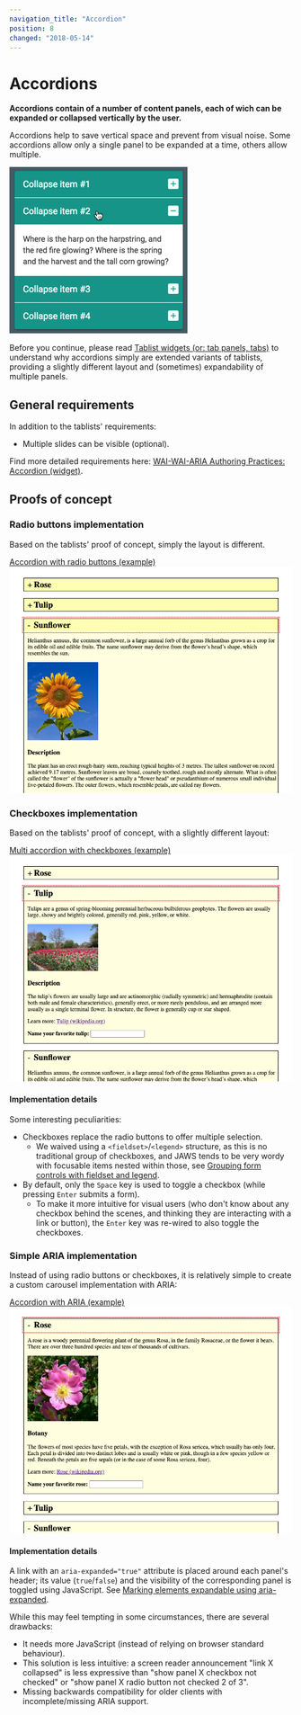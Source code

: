 ```yaml
---
navigation_title: "Accordion"
position: 8
changed: "2018-05-14"
---
```


# Accordions

**Accordions contain of a number of content panels, each of wich can be expanded or collapsed vertically by the user.**

Accordions help to save vertical space and prevent from visual noise. Some accordions allow only a single panel to be expanded at a time, others allow multiple.

![Typical accordion](_media/typical-accordion.png)

Before you continue, please read [Tablist widgets (or: tab panels, tabs)](/pages/examples/widgets/tablists) to understand why accordions simply are extended variants of tablists, providing a slightly different layout and (sometimes) expandability of multiple panels.

## General requirements

In addition to the tablists' requirements:

- Multiple slides can be visible (optional).

Find more detailed requirements here: [WAI-WAI-ARIA Authoring Practices: Accordion (widget)](https://www.w3.org/TR/wai-aria-practices/#accordion).

## Proofs of concept

### Radio buttons implementation

Based on the tablists' proof of concept, simply the layout is different.

[Accordion with radio buttons (example) ![Preview](_examples/accordion-with-radio-buttons/_example.png)](_examples/accordion-with-radio-buttons)

### Checkboxes implementation

Based on the tablists' proof of concept, with a slightly different layout:

[Multi accordion with checkboxes (example) ![Preview](_examples/multi-accordion-with-checkboxes/_example.png)](_examples/multi-accordion-with-checkboxes)

#### Implementation details

Some interesting peculiarities:

- Checkboxes replace the radio buttons to offer multiple selection.
    - We waived using a `<fieldset>`/`<legend>` structure, as this is no traditional group of checkboxes, and JAWS tends to be very wordy with focusable items nested within those, see [Grouping form controls with fieldset and legend](/pages/examples/forms/grouping-with-fieldsetlegend).
- By default, only the `Space` key is used to toggle a checkbox (while pressing `Enter` submits a form).
    - To make it more intuitive for visual users (who don't know about any checkbox behind the scenes, and thinking they are interacting with a link or button), the `Enter` key was re-wired to also toggle the checkboxes.

### Simple ARIA implementation

Instead of using radio buttons or checkboxes, it is relatively simple to create a custom carousel implementation with ARIA:

[Accordion with ARIA (example) ![Preview](_examples/accordion-with-aria/_example.png)](_examples/accordion-with-aria)

#### Implementation details

A link with an `aria-expanded="true"` attribute is placed around each panel's header; its value (`true`/`false`) and the visibility of the corresponding panel is toggled using JavaScript. See [Marking elements expandable using aria-expanded](/pages/examples/sensible-aria-usage/expanded).

While this may feel tempting in some circumstances, there are several drawbacks:

- It needs more JavaScript (instead of relying on browser standard behaviour).
- This solution is less intuitive: a screen reader announcement "link X collapsed" is less expressive than "show panel X checkbox not checked" or "show panel X radio button not checked 2 of 3".
- Missing backwards compatibility for older clients with incomplete/missing ARIA support.